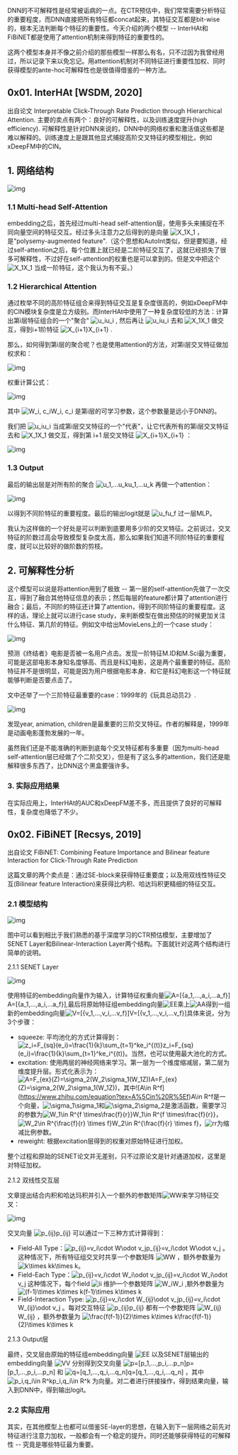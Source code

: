 DNN的不可解释性是经常被诟病的一点。在CTR预估中，我们常常需要分析特征的重要程度，而DNN直接把所有特征都concat起来，其特征交互都是bit-wise的，根本无法判断每个特征的重要性。今天介绍的两个模型 -- InterHAt和FiBiNET都是使用了attention机制来得到特征的重要性的。

这两个模型本身并不像之前介绍的那些模型一样那么有名，只不过因为我曾经用过，所以记录下来以免忘记。用attention机制对不同特征进行重要性加权、同时获得模型的ante-hoc可解释性也是很值得借鉴的一种方法。

## 0x01. InterHAt [WSDM, 2020]

出自论文 Interpretable Click-Through Rate Prediction through Hierarchical Attention. 主要的卖点有两个：良好的可解释性，以及训练速度提升(high efficiency). 可解释性是针对DNN来说的，DNN中的网络权重和激活值这些都是难以解释的。训练速度上是跟其他显式捕捉高阶交叉特征的模型相比，例如xDeepFM中的CIN。

## 1. 网络结构

![img](https://pic3.zhimg.com/v2-be9c3a28e9ddab07f2c1479de54f2092_b.png)

### 1.1 Multi-head Self-Attention

embedding之后，首先经过multi-head self-attention层，使用多头来捕捉在不同向量空间的特征交互。经过多头注意力之后得到的是向量 ![X_1](https://www.zhihu.com/equation?tex=X_1)X_1 ，是"polysemy-augmented feature".（这个思想和AutoInt类似，但是要知道，经过self-attention之后，每个位置上就已经是二阶特征交互了，这就已经损失了很多可解释性，不过好在self-attention的权重也是可以拿到的。但是文中把这个 ![X_1](https://www.zhihu.com/equation?tex=X_1)X_1 当成一阶特征，这个我认为有不妥。）

### 1.2 Hierarchical Attention

通过枚举不同的高阶特征组合来得到特征交互是复杂度很高的，例如xDeepFM中的CIN模块复杂度是立方级别。而InterHAt中使用了一种复杂度较低的方法：计算出第i层特征组合的一个"聚合" ![u_i](https://www.zhihu.com/equation?tex=u_i)u_i , 然后再让 ![u_i](https://www.zhihu.com/equation?tex=u_i)u_i 去和 ![X_1](https://www.zhihu.com/equation?tex=X_1)X_1 做交互，得到i+1阶特征 ![X_{i+1}](https://www.zhihu.com/equation?tex=X_%7Bi%2B1%7D)X_{i+1} .

那么，如何得到第i层的聚合呢？也是使用attention的方法，对第i层交叉特征做加权求和：

![img](https://pic4.zhimg.com/v2-5fd960da300f169b45ca79e6ad743edb_b.png)

权重计算公式：

![img](https://pic2.zhimg.com/v2-88b8dc0073d142545429502fe6990465_b.jpeg)

其中 ![W_i, c_i](https://www.zhihu.com/equation?tex=W_i%2C%20c_i)W_i, c_i 是第i层的可学习参数，这个参数量是远小于DNN的。

我们把 ![u_i](https://www.zhihu.com/equation?tex=u_i)u_i 当成第i层交叉特征的一个"代表"，让它代表所有的第i层交叉特征去和 ![X_1](https://www.zhihu.com/equation?tex=X_1)X_1 做交互，得到第 i+1 层交叉特征 ![X_{i+1}](https://www.zhihu.com/equation?tex=X_%7Bi%2B1%7D)X_{i+1} ：

![img](https://pic4.zhimg.com/v2-aa0556c8672db065d6e5685339b748f3_b.png)

### 1.3 Output

最后的输出层是对所有阶的聚合 ![u_1,...u_k](https://www.zhihu.com/equation?tex=u_1%2C...u_k)u_1,...u_k 再做一个attention：

![img](https://pic3.zhimg.com/v2-464b8b67da0d506ce1b1c094ae7c6dc2_b.png)

以得到不同阶特征的重要程度。最后的输出logit就是 ![u_f](https://www.zhihu.com/equation?tex=u_f)u_f 过一层MLP。

我认为这样做的一个好处是可以判断到底要用多少阶的交叉特征。之前说过，交叉特征的阶数过高会导致模型复杂度太高，那么如果我们知道不同阶特征的重要程度，就可以比较好的做阶数的剪枝。

## 2. 可解释性分析

这个模型可以说是将attention用到了极致 -- 第一层的self-attention先做了一次交互，得到了融合其他特征信息的表示；然后每层的feature都计算了attention进行融合；最后，不同阶的特征还计算了attention，得到不同阶特征的重要程度。这样的话，理论上就可以进行case study，来判断模型在做出预估的时候更加关注什么特征、第几阶的特征。例如文中给出MovieLens上的一个case study：

![img](https://pic4.zhimg.com/v2-0a2964ca55c7003cf9823296c0ec1427_b.png)

预测《终结者》电影是否被一名用户点击。发现一阶特征M.ID和M.Sci最为重要，可能是这部电影本身知名度够高、而且是科幻电影，这是两个最重要的特征。高阶特征并不是很明显，可能是因为用户根据电影本身、和它是科幻电影这一个特征就能够判断是否要点击了。

文中还举了一个三阶特征最重要的case：1999年的《玩具总动员2》.

![img](https://pic2.zhimg.com/v2-14576921271954b7168a288e0823c97d_b.png)

发现year, animation, children是最重要的三阶交叉特征。作者的解释是，1999年是动画电影蓬勃发展的一年。

虽然我们还是不能准确的判断到底每个交叉特征都有多重要（因为multi-head self-attention层已经做了个二阶交叉），但是有了这么多的attention，我们还是能解释很多东西了，比DNN这个黑盒要强许多。

### 3. 实际应用结果

在实际应用上，InterHAt的AUC和xDeepFM差不多，而且提供了良好的可解释性，复杂度也降低了不少。

## 0x02. FiBiNET [Recsys, 2019]

出自论文 FiBiNET: Combining Feature Importance and Bilinear feature Interaction for Click-Through Rate Prediction

这篇文章的两个卖点是：通过SE-block来获得特征重要度；以及用双线性特征交互(Bilinear feature Interaction)来获得比内积、哈达玛积更精细的特征交互。

### 2.1 模型结构

![img](https://pic2.zhimg.com/v2-50d6f0e733e159fa175ef8e183e4d571_b.png)

图中可以看到相比于我们熟悉的基于深度学习的CTR预估模型，主要增加了SENET Layer和Bilinear-Interaction Layer两个结构。下面就针对这两个结构进行简单的说明。

2.1.1 SENET Layer

![img](https://pic1.zhimg.com/v2-3d454ec227c5ef4a34a335cef472f39c_b.png)

使用特征的embedding向量作为输入，计算特征权重向量![A=[{a_1,...,a_i,...a_f}]](https://www.zhihu.com/equation?tex=A%3D%5B%7Ba_1%2C...%2Ca_i%2C...a_f%7D%5D)A=[{a_1,...,a_i,...a_f}],最后将原始特征组embedding向量![E](https://www.zhihu.com/equation?tex=E)E乘上![A](https://www.zhihu.com/equation?tex=A)A得到一组新的embedding向量![V=[{v_1,...,v_i,...v_f}]](https://www.zhihu.com/equation?tex=V%3D%5B%7Bv_1%2C...%2Cv_i%2C...v_f%7D%5D)V=[{v_1,...,v_i,...v_f}]具体来说，分为3个步骤：

- squeeze: 平均池化的方式计算得到：![z_i=F_{sq}(e_i)=\frac{1}{k}\sum_{t=1}^ke_i^{(t)}](https://www.zhihu.com/equation?tex=z_i%3DF_%7Bsq%7D(e_i)%3D%5Cfrac%7B1%7D%7Bk%7D%5Csum_%7Bt%3D1%7D%5Eke_i%5E%7B(t)%7D)z_i=F_{sq}(e_i)=\frac{1}{k}\sum_{t=1}^ke_i^{(t)}。当然，也可以使用最大池化的方式。
- excitation: 使用两层的神经网络来学习。第一层为一个维度缩减层，第二层为维度提升层。形式化表示为：![A=F_{ex}(Z)=\sigma_2(W_2\sigma_1(W_1Z))](https://www.zhihu.com/equation?tex=A%3DF_%7Bex%7D(Z)%3D%5Csigma_2(W_2%5Csigma_1(W_1Z)))A=F_{ex}(Z)=\sigma_2(W_2\sigma_1(W_1Z))，其中![A\in R^f](https://www.zhihu.com/equation?tex=A%5Cin%20R%5Ef)A\in R^f是一个向量，![\sigma_1](https://www.zhihu.com/equation?tex=%5Csigma_1)\sigma_1和![\sigma_2](https://www.zhihu.com/equation?tex=%5Csigma_2)\sigma_2是激活函数，需要学习的参数为![W_1\in R^{f \times\frac{f}{r}}](https://www.zhihu.com/equation?tex=W_1%5Cin%20R%5E%7Bf%20%5Ctimes%5Cfrac%7Bf%7D%7Br%7D%7D)W_1\in R^{f \times\frac{f}{r}}，![W_2\in R^{\frac{f}{r} \times f}](https://www.zhihu.com/equation?tex=W_2%5Cin%20R%5E%7B%5Cfrac%7Bf%7D%7Br%7D%20%5Ctimes%20f%7D)W_2\in R^{\frac{f}{r} \times f}，![r](https://www.zhihu.com/equation?tex=r)r为缩减比例参数。
- reweight: 根据excitation层得到的权重对原始特征进行加权。

整个过程和原始的SENET论文并无差别，只不过原论文是针对通道加权，这里是对特征加权。

2.1.2 双线性交互层

文章提出结合内积和哈达玛积并引入一个额外的参数矩阵![W](https://www.zhihu.com/equation?tex=W)W来学习特征交叉：

![img](https://pic4.zhimg.com/v2-d6e49c97209ec5b938e434391707a7bf_b.png)

交叉向量 ![p_{ij}](https://www.zhihu.com/equation?tex=p_%7Bij%7D)p_{ij} 可以通过一下三种方式计算得到：

- Field-All Type：![p_{ij}=v_i\cdot W\odot v_j](https://www.zhihu.com/equation?tex=p_%7Bij%7D%3Dv_i%5Ccdot%20W%5Codot%20v_j)p_{ij}=v_i\cdot W\odot v_j 。这种情况下，所有特征组交叉时共享一个参数矩阵 ![W](https://www.zhihu.com/equation?tex=W)W ，额外参数量为 ![k\times k](https://www.zhihu.com/equation?tex=k%5Ctimes%20k)k\times k。
- Field-Each Type：![p_{ij}=v_i\cdot W_i\odot v_j](https://www.zhihu.com/equation?tex=p_%7Bij%7D%3Dv_i%5Ccdot%20W_i%5Codot%20v_j)p_{ij}=v_i\cdot W_i\odot v_j 这种情况下，每个field ![i](https://www.zhihu.com/equation?tex=i)i 维护一个参数矩阵 ![W_i](https://www.zhihu.com/equation?tex=W_i)W_i ,额外参数量为 ![(f-1)\times k\times k](https://www.zhihu.com/equation?tex=(f-1)%5Ctimes%20k%5Ctimes%20k)(f-1)\times k\times k
- Field-Interaction Type: ![p_{ij}=v_i\cdot W_{ij}\odot v_j](https://www.zhihu.com/equation?tex=p_%7Bij%7D%3Dv_i%5Ccdot%20W_%7Bij%7D%5Codot%20v_j)p_{ij}=v_i\cdot W_{ij}\odot v_j 。每对交互特征 ![p_{ij}](https://www.zhihu.com/equation?tex=p_%7Bij%7D)p_{ij} 都有一个参数矩阵 ![W_{ij}](https://www.zhihu.com/equation?tex=W_%7Bij%7D)W_{ij} ，额外参数量为 ![\frac{f(f-1)}{2}\times k\times k](https://www.zhihu.com/equation?tex=%5Cfrac%7Bf(f-1)%7D%7B2%7D%5Ctimes%20k%5Ctimes%20k)\frac{f(f-1)}{2}\times k\times k

2.1.3 Output层

最终，交叉层由原始的特征组embedding向量 ![E](https://www.zhihu.com/equation?tex=E)E 以及SENET层输出的embedding向量 ![V](https://www.zhihu.com/equation?tex=V)V 分别得到交叉向量 ![p=[p_1,...,p_i,...p_n]](https://www.zhihu.com/equation?tex=p%3D%5Bp_1%2C...%2Cp_i%2C...p_n%5D)p=[p_1,...,p_i,...p_n] 和 ![q=[q_1,...,q_i,...q_n]](https://www.zhihu.com/equation?tex=q%3D%5Bq_1%2C...%2Cq_i%2C...q_n%5D)q=[q_1,...,q_i,...q_n] ，其中 ![p_i,q_i\in R^k](https://www.zhihu.com/equation?tex=p_i%2Cq_i%5Cin%20R%5Ek)p_i,q_i\in R^k 为向量。对二者进行拼接操作，得到结果向量，输入到DNN中，得到输出logit。

### 2.2 实际应用

其实，在其他模型上也都可以借鉴SE-layer的思想，在输入到下一层网络之前先对特征进行注意力加权，一般都会有一个稳定的提升。同时还能够获得特征的可解释性 -- 究竟是哪些特征最为重要。


  